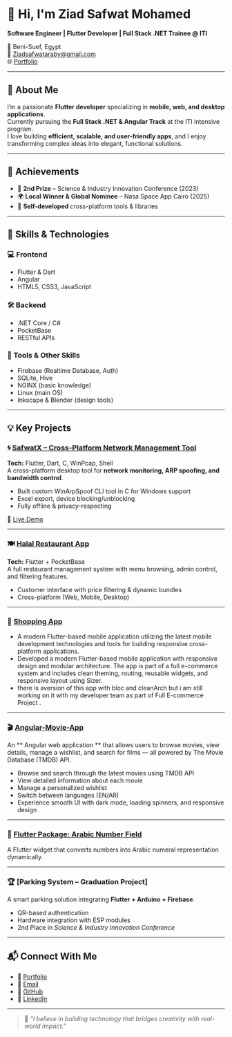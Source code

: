 # 👋 Hi, I'm Ziad Safwat Mohamed  
**Software Engineer | Flutter Developer | Full Stack .NET Trainee @ ITI**

📍 Beni-Suef, Egypt  
📧 [Ziadsafwataraby@gmail.com](mailto:Ziadsafwataraby@gmail.com)  
🌐 [Portfolio](https://ziadsafwat.github.io/Ziad-Safwat-Portfolio/)  

---

## 🚀 About Me  
I’m a passionate **Flutter developer** specializing in **mobile, web, and desktop applications**.  
Currently pursuing the **Full Stack .NET & Angular Track** at the ITI intensive program.  
I love building **efficient, scalable, and user-friendly apps**, and I enjoy transforming complex ideas into elegant, functional solutions.

---

## 🧩 Achievements  
- 🥈 **2nd Prize** – Science & Industry Innovation Conference (2023)  
- 🌍 **Local Winner & Global Nominee** – Nasa Space App Cairo (2025)
- 🧠 **Self-developed** cross-platform tools & libraries  
  
---

## 🧠 Skills & Technologies   

### 💻 Frontend
- Flutter & Dart  
- Angular  
- HTML5, CSS3, JavaScript  

### 🛠 Backend
- .NET Core / C#  
- PocketBase  
- RESTful APIs  

### 🧩 Tools & Other Skills
- Firebase (Realtime Database, Auth)  
- SQLite, Hive  
- NGINX (basic knowledge)  
- Linux (main OS)  
- Inkscape & Blender (design tools)  

---

## 💡 Key Projects  

### 🌀 [**SafwatX – Cross-Platform Network Management Tool**](https://github.com/ZiadSafwat/SafwatX)  
**Tech:** Flutter, Dart, C, WinPcap, Shell  
A cross-platform desktop tool for **network monitoring, ARP spoofing, and bandwidth control**.  
- Built custom WinArpSpoof CLI tool in C for Windows support  
- Excel export, device blocking/unblocking  
- Fully offline & privacy-respecting  

🔗 [Live Demo](https://ziadsafwat.github.io/SafwatX/)  

---

### 🍽 [**Halal Restaurant App**](https://github.com/ZiadSafwat/Halal-Restaurant-App)  
**Tech:** Flutter + PocketBase  
A full restaurant management system with menu browsing, admin control, and filtering features.  
- Customer interface with price filtering & dynamic bundles    
- Cross-platform (Web, Mobile, Desktop)

---

### 📱 [**Shopping App**](https://github.com/ZiadSafwat/flutter-shopping-app-ui)  
- A modern Flutter-based mobile application utilizing the latest mobile development technologies and tools for building responsive cross-platform applications.
- Developed a modern Flutter-based mobile application with responsive design and modular architecture. The app is part of a full e-commerce system and includes clean theming, routing, reusable widgets, and responsive layout using Sizer.
- there is aversion of this app with bloc and cleanArch but i am still working on it with my developer team as part of Full E-commerce Project . 

---

### 🎬 [**Angular-Movie-App**](https://github.com/ZiadSafwat/Angular-Movie-App)  
An ** Angular web application ** that allows users to browse movies, view details, manage a wishlist, and search for films — all powered by The Movie Database (TMDB) API.
- Browse and search through the latest movies using TMDB API
- View detailed information about each movie
- Manage a personalized wishlist
- Switch between languages (EN/AR)
- Experience smooth UI with dark mode, loading spinners, and responsive design


---

### 🧮 [**Flutter Package: Arabic Number Field**](https://pub.dev/packages/arabic_number_field)  
A Flutter widget that converts numbers into Arabic numeral representation dynamically.  

---

### 🏆 [**Parking System – Graduation Project**]  
A smart parking solution integrating **Flutter + Arduino + Firebase**.  
- QR-based authentication  
- Hardware integration with ESP modules  
- 2nd Place in *Science & Industry Innovation Conference*  

---

## 📬 Connect With Me  
- 💼 [Portfolio](https://ziadsafwat.github.io/Ziad-Safwat-Portfolio/)  
- 📧 [Email](mailto:Ziadsafwataraby@gmail.com)  
- 🔗 [GitHub](https://github.com/ZiadSafwat)  
- 🔗 [LinkedIn](https://www.linkedin.com/in/ziad-elaraby-556b0621b/) 

---

> 💬 *“I believe in building technology that bridges creativity with real-world impact.”*
